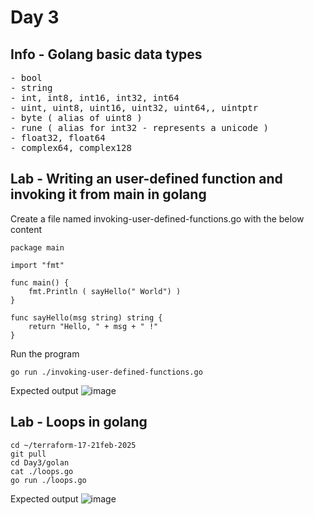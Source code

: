 # Day 3

## Info - Golang basic data types
<pre>
- bool
- string
- int, int8, int16, int32, int64
- uint, uint8, uint16, uint32, uint64,, uintptr
- byte ( alias of uint8 )
- rune ( alias for int32 - represents a unicode )
- float32, float64
- complex64, complex128
</pre>

## Lab - Writing an user-defined function and invoking it from main in golang

Create a file named invoking-user-defined-functions.go with the below content
```
package main

import "fmt"

func main() {
	fmt.Println ( sayHello(" World") )
}

func sayHello(msg string) string {
	return "Hello, " + msg + " !"
}
```

Run the program
```
go run ./invoking-user-defined-functions.go
```

Expected output
![image](https://github.com/user-attachments/assets/5652a04e-1691-46aa-9463-ce6b979acb9d)


## Lab - Loops in golang
```
cd ~/terraform-17-21feb-2025
git pull
cd Day3/golan
cat ./loops.go
go run ./loops.go
```

Expected output
![image](https://github.com/user-attachments/assets/37d2e280-6879-45eb-8919-459bf8ecae54)

